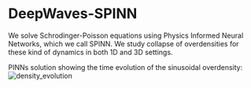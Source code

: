 # DeepWaves-SPINN
We solve Schrodinger-Poisson equations using Physics Informed Neural Networks, which we call SPINN. We study collapse of overdensities for these kind of dynamics in both 1D and 3D settings.

PINNs solution showing the time evolution of the sinusoidal overdensity:![density_evolution](https://github.com/user-attachments/assets/c32cafb8-83b8-4ad3-be6a-8d0f7660174d)
